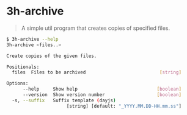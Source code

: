# 3h-archive

> A simple util program that creates copies of specified files.

```bash
$ 3h-archive --help
3h-archive <files..>

Create copies of the given files.

Positionals:
  files  Files to be archived                           [string]

Options:
      --help     Show help                             [boolean]
      --version  Show version number                   [boolean]
  -s, --suffix   Suffix template (dayjs)
                      [string] [default: "_YYYY.MM.DD-HH.mm.ss"]
```
